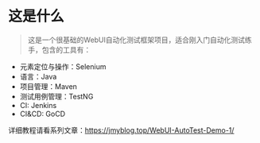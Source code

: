# 这是什么

>这是一个很基础的WebUI自动化测试框架项目，适合刚入门自动化测试练手，包含的工具有：

- 元素定位与操作：Selenium
- 语言：Java
- 项目管理：Maven
- 测试用例管理：TestNG
- CI: Jenkins
- CI&CD: GoCD

详细教程请看系列文章：https://jmyblog.top/WebUI-AutoTest-Demo-1/
